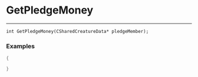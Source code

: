 # GetPledgeMoney
---
```
int GetPledgeMoney(CSharedCreatureData* pledgeMember);
```

### Examples
```cpp - C++
{

}
```
